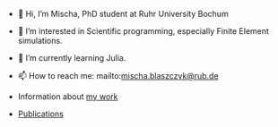 - 👋 Hi, I’m Mischa, PhD student at Ruhr University Bochum

- 👀 I’m interested in Scientific programming, especially Finite Element simulations.
- 🌱 I’m currently learning Julia.

- 📫 How to reach me: mailto:mischa.blaszczyk@rub.de
- Information about [my work](http://mechmat.rub.de/mitarbeiter/blaszczyk.html.de)
- [Publications](https://orcid.org/0000-0002-1126-3303)
